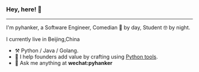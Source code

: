 ### Hey, here! 👋



------

I'm  pyhanker, a Software Engineer, Comedian 🤡 by day, Student 🤓 by night.

I currently live in Beijing,China

- ⚒️ Python / Java / Golang.
- 🌱 I help founders add value by crafting using [Python tools](https://github.com/hankerbiao).
- 💭 Ask me anything at **wechat:pyhanker**

